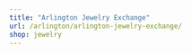 ```yaml
---
title: "Arlington Jewelry Exchange"
url: /arlington/arlington-jewelry-exchange/
shop: jewelry
---
```

